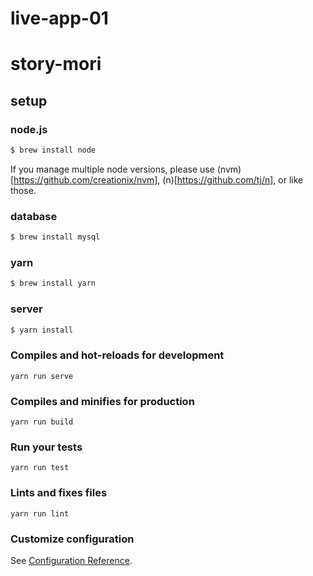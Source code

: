# live-app-01
# story-mori

## setup

### node.js

```bash
$ brew install node
```

If you manage multiple node versions, please use (nvm)[https://github.com/creationix/nvm], (n)[https://github.com/tj/n], or like those.

### database

```bash
$ brew install mysql
```

### yarn

```bash
$ brew install yarn
```

### server

```bash
$ yarn install
```


### Compiles and hot-reloads for development
```
yarn run serve
```

### Compiles and minifies for production
```
yarn run build
```

### Run your tests
```
yarn run test
```

### Lints and fixes files
```
yarn run lint
```

### Customize configuration
See [Configuration Reference](https://cli.vuejs.org/config/).
